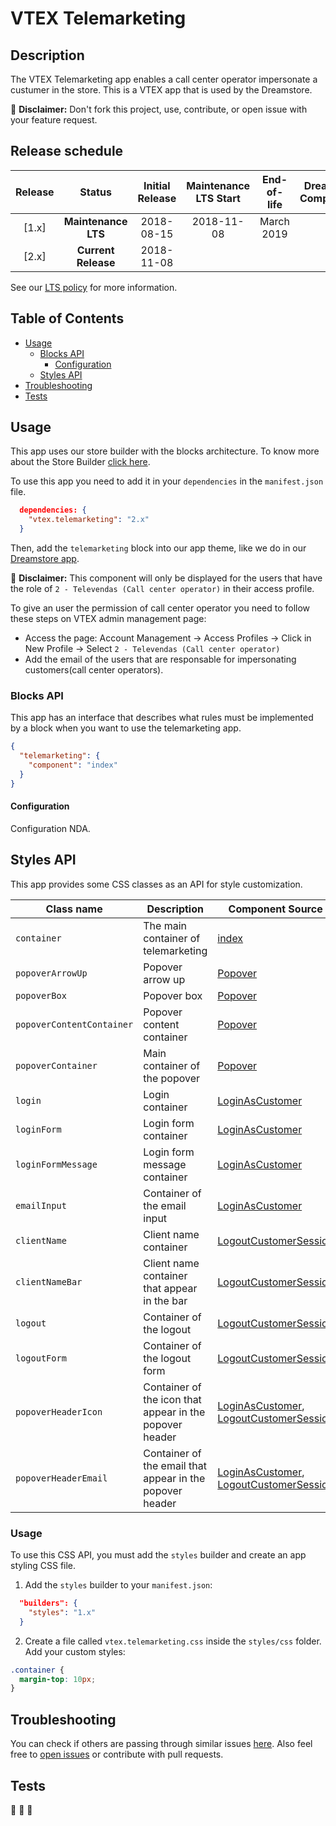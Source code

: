 # VTEX Telemarketing

## Description
The VTEX Telemarketing app enables a call center operator impersonate a custumer in the store. This is a VTEX app that is used by the Dreamstore.

:loudspeaker: **Disclaimer:** Don't fork this project, use, contribute, or open issue with your feature request.

## Release schedule
| Release  | Status              | Initial Release | Maintenance LTS Start | End-of-life | Dreamstore Compatibility
| :--:     | :---:               |  :---:          | :---:                 | :---:       | :---: 
| [1.x]    | **Maintenance LTS** |  2018-08-15     | 2018-11-08            | March 2019  | 1.x
| [2.x]    | **Current Release** |  2018-11-08     |                       |             | 2.x

See our [LTS policy](https://github.com/vtex-apps/awesome-io#lts-policy) for more information.

## Table of Contents
- [Usage](#usage)
  - [Blocks API](#blocks-api)
    - [Configuration](#configuration)
  - [Styles API](#styles-api)
- [Troubleshooting](#troubleshooting)
- [Tests](#tests)

## Usage

This app uses our store builder with the blocks architecture. To know more about the Store Builder [click here](https://help.vtex.com/en/tutorial/understanding-storebuilder-and-stylesbuilder#structuring-and-configuring-our-store-with-object-object).

To use this app you need to add it in your `dependencies` in the `manifest.json` file.

```json
  dependencies: {
    "vtex.telemarketing": "2.x"
  }
```

Then, add the `telemarketing` block into our app theme, like we do in our [Dreamstore app](https://github.com/vtex-apps/dreamstore/blob/master/store/blocks.json).

:loudspeaker: **Disclaimer:** This component will only be displayed for the users that have the role of `2 - Televendas (Call center operator)` in their access profile.

To give an user the permission of call center operator you need to follow these steps on VTEX admin management page:

- Access the page: Account Management -> Access Profiles -> Click in New Profile -> Select `2 - Televendas (Call center operator)`
- Add the email of the users that are responsable for impersonating customers(call center operators).

### Blocks API
This app has an interface that describes what rules must be implemented by a block when you want to use the telemarketing app.

```json
{
  "telemarketing": {
    "component": "index"
  }
}
```

#### Configuration 
Configuration NDA.

## Styles API

This app provides some CSS classes as an API for style customization.

| Class name         | Description          | Component Source                                            |
| ------------------ | ----------         |------------------------------------------------------- |
| `container`        | The main container of telemarketing| [index](https://github.com/vtex-apps/telemarketing/blob/master/react/Telemarketing.tsx)                                  |
| `popoverArrowUp`          | Popover arrow up  | [Popover](https://github.com/vtex-apps/telemarketing/blob/master/react/components/Popover.tsx)                                               |
| `popoverBox`          | Popover box         | [Popover](https://github.com/vtex-apps/telemarketing/blob/master/react/components/Popover.tsx)            |
| `popoverContentContainer`     |  Popover content container      | [Popover](https://github.com/vtex-apps/telemarketing/blob/master/react/components/Popover.tsx)            | 
| `popoverContainer` |  Main container of the popover  | [Popover](https://github.com/vtex-apps/telemarketing/blob/master/react/components/Popover.tsx)   |
| `login`        | Login container   | [LoginAsCustomer](https://github.com/vtex-apps/telemarketing/blob/master/react/components/LoginAsCustomer.tsx)                                  |
| `loginForm`    | Login form container  | [LoginAsCustomer](https://github.com/vtex-apps/telemarketing/blob/master/react/components/LoginAsCustomer.tsx)                     |
| `loginFormMessage`     | Login form message container  | [LoginAsCustomer](https://github.com/vtex-apps/telemarketing/blob/master/react/components/LoginAsCustomer.tsx)                     |
| `emailInput`   | Container of the email input | [LoginAsCustomer](https://github.com/vtex-apps/telemarketing/blob/master/react/components/LoginAsCustomer.tsx)               | 
| `clientName`                 | Client name container    | [LogoutCustomerSession](https://github.com/vtex-apps/telemarketing/blob/master/react/components/LogoutCustomerSession.tsx)                             | 
| `clientNameBar`          | Client name container that appear in the bar    | [LogoutCustomerSession](https://github.com/vtex-apps/telemarketing/blob/master/react/components/LogoutCustomerSession.tsx)                       |
| `logout`    | Container of the logout  | [LogoutCustomerSession](https://github.com/vtex-apps/telemarketing/blob/master/react/components/LogoutCustomerSession.tsx)       |
| `logoutForm`    | Container of the logout form   | [LogoutCustomerSession](https://github.com/vtex-apps/telemarketing/blob/master/react/components/LogoutCustomerSession.tsx)                     |
| `popoverHeaderIcon`        | Container of the icon that appear in the popover header          | [LoginAsCustomer](https://github.com/vtex-apps/telemarketing/blob/master/react/components/LoginAsCustomer.tsx), [LogoutCustomerSession](https://github.com/vtex-apps/telemarketing/blob/master/react/components/LogoutCustomerSession.tsx)                    |
| `popoverHeaderEmail`     | Container of the email that appear in the popover header             | [LoginAsCustomer](https://github.com/vtex-apps/telemarketing/blob/master/react/components/LoginAsCustomer.tsx), [LogoutCustomerSession](https://github.com/vtex-apps/telemarketing/blob/master/react/components/LogoutCustomerSession.tsx)                      |

### Usage

To use this CSS API, you must add the `styles` builder and create an app styling CSS file.

1. Add the `styles` builder to your `manifest.json`:

```json
  "builders": {
    "styles": "1.x"
  }
```

2. Create a file called `vtex.telemarketing.css` inside the `styles/css` folder. Add your custom styles:

```css
.container {
  margin-top: 10px;
}
```

## Troubleshooting
You can check if others are passing through similar issues [here](https://github.com/vtex-apps/telemarketing/issues). Also feel free to [open issues](https://github.com/vtex-apps/telemarketing/issues/new) or contribute with pull requests.

## Tests
:construction: :construction: :construction: